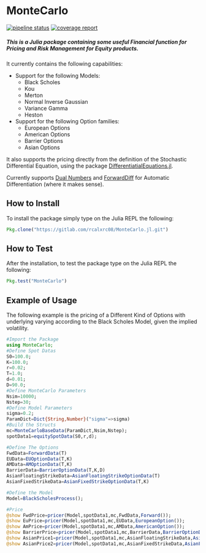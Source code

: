 # MonteCarlo
[![pipeline status](https://gitlab.com/rcalxrc08/MonteCarlo.jl/badges/master/pipeline.svg)](https://gitlab.com/rcalxrc08/MonteCarlo.jl/commits/master)
[![coverage report](https://gitlab.com/rcalxrc08/MonteCarlo.jl/badges/master/coverage.svg)](https://gitlab.com/rcalxrc08/MonteCarlo.jl/commits/master)
##### This is a Julia package containing some useful Financial function for Pricing and Risk Management for Equity products.

It currently contains the following capabilities:

- Support for the following Models:
    - Black Scholes
    - Kou
    - Merton
    - Normal Inverse Gaussian
    - Variance Gamma
    - Heston
- Support for the following Option families:
    - European Options 
    - American Options
    - Barrier Options
    - Asian Options

It also supports the pricing directly from the definition of the Stochastic Differential Equation, using the package [DifferentiatialEquations.jl](https://github.com/JuliaDiff/DualNumbers.jl).

Currently supports [Dual Numbers](https://github.com/JuliaDiff/DualNumbers.jl) and [ForwardDiff](https://github.com/JuliaDiff/ForwardDiff.jl)
for Automatic Differentiation (where it makes sense).

## How to Install
To install the package simply type on the Julia REPL the following:
```julia
Pkg.clone("https://gitlab.com/rcalxrc08/MonteCarlo.jl.git")
```
## How to Test
After the installation, to test the package type on the Julia REPL the following:
```julia
Pkg.test("MonteCarlo")
```
## Example of Usage
The following example is the pricing of a Different Kind of Options with underlying varying
according to the Black Scholes Model, given the implied volatility.
```julia
#Import the Package
using MonteCarlo;
#Define Spot Datas
S0=100.0;
K=100.0;
r=0.02;
T=1.0;
d=0.01;
D=90.0;
#Define MonteCarlo Parameters
Nsim=10000;
Nstep=30;
#Define Model Parameters
sigma=0.2;
ParamDict=Dict{String,Number}("sigma"=>sigma)
#Build the Structs
mc=MonteCarloBaseData(ParamDict,Nsim,Nstep);
spotData1=equitySpotData(S0,r,d);

#Define The Options
FwdData=ForwardData(T)
EUData=EUOptionData(T,K)
AMData=AMOptionData(T,K)
BarrierData=BarrierOptionData(T,K,D)
AsianFloatingStrikeData=AsianFloatingStrikeOptionData(T)
AsianFixedStrikeData=AsianFixedStrikeOptionData(T,K)

#Define the Model
Model=BlackScholesProcess();

#Price
@show FwdPrice=pricer(Model,spotData1,mc,FwdData,Forward());						
@show EuPrice=pricer(Model,spotData1,mc,EUData,EuropeanOption());
@show AmPrice=pricer(Model,spotData1,mc,AMData,AmericanOption());
@show BarrierPrice=pricer(Model,spotData1,mc,BarrierData,BarrierOptionDownOut());
@show AsianPrice1=pricer(Model,spotData1,mc,AsianFloatingStrikeData,AsianFloatingStrikeOption());
@show AsianPrice2=pricer(Model,spotData1,mc,AsianFixedStrikeData,AsianFixedStrikeOption());
```